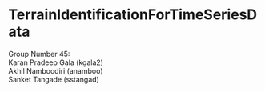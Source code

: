 # TerrainIdentificationForTimeSeriesData

Group Number 45:
<br>
Karan Pradeep Gala (kgala2)<br>
Akhil Namboodiri (anamboo)<br>
Sanket Tangade (sstangad)<br>
